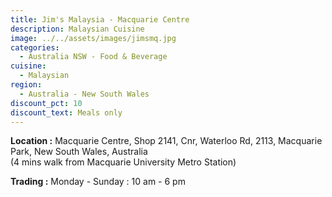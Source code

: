 ```yaml
---
title: Jim's Malaysia - Macquarie Centre
description: Malaysian Cuisine
image: ../../assets/images/jimsmq.jpg
categories:
  - Australia NSW - Food & Beverage
cuisine:
  - Malaysian
region:
  - Australia - New South Wales
discount_pct: 10
discount_text: Meals only
---
```

**Location :** Macquarie Centre, Shop 2141, Cnr, Waterloo Rd, 2113, Macquarie Park, New South Wales, Australia\
(4 mins walk from Macquarie University Metro Station)

**Trading :** Monday - Sunday : 10 am - 6 pm
